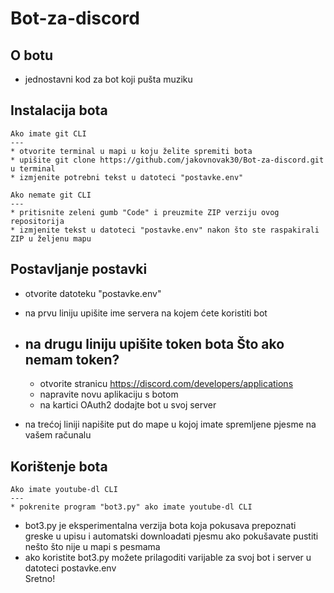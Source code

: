 # Bot-za-discord 

O botu
---
* jednostavni kod za bot koji pušta muziku

Instalacija bota
---
	Ako imate git CLI
	---
	* otvorite terminal u mapi u koju želite spremiti bota
	* upišite git clone https://github.com/jakovnovak30/Bot-za-discord.git u terminal
	* izmjenite potrebni tekst u datoteci "postavke.env"

	Ako nemate git CLI
	---
	* pritisnite zeleni gumb "Code" i preuzmite ZIP verziju ovog repositorija
	* izmjenite tekst u datoteci "postavke.env" nakon što ste raspakirali ZIP u željenu mapu

Postavljanje postavki
---
* otvorite datoteku "postavke.env"
* na prvu liniju upišite ime servera na kojem ćete koristiti bot 
* na drugu liniju upišite token bota
	Što ako nemam token?
	---
	* otvorite stranicu https://discord.com/developers/applications
	* napravite novu aplikaciju s botom
	* na kartici OAuth2 dodajte bot u svoj server

* na trećoj liniji napišite put do mape u kojoj imate spremljene pjesme na vašem računalu

Korištenje bota
---
	Ako imate youtube-dl CLI
	---
	* pokrenite program "bot3.py" ako imate youtube-dl CLI
* bot3.py je eksperimentalna verzija bota koja pokusava prepoznati greske u upisu i automatski downloadati pjesmu ako pokušavate pustiti nešto što nije u mapi s pesmama
* ako koristite bot3.py možete prilagoditi varijable za svoj bot i server u datoteci postavke.env \
Sretno!
